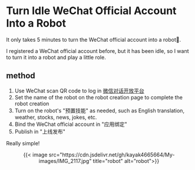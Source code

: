 # Turn Idle WeChat Official Account Into a Robot

It only takes 5 minutes to turn the WeChat official account into a robot🤖.
<!--more-->

I registered a WeChat official account before, but it has been idle, so I want to turn it into a robot and play a little role.

## method
1. Use WeChat scan QR code to log in [微信对话开放平台](http://chatbot.weixin.qq.com/)
2. Set the name of the robot on the robot creation page to complete the robot creation
3. Turn on the robot's "预置技能" as needed, such as English translation, weather, stocks, news, jokes, etc.
4. Bind the WeChat official account in "应用绑定"
5. Publish in "上线发布"

Really simple!

<div align="center">
{{< image src="https://cdn.jsdelivr.net/gh/kayak4665664/My-images/IMG_2117.jpg" title="robot" alt="robot">}}
</div>

